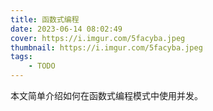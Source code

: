 ```yaml
---
title: 函数式编程
date: 2023-06-14 08:02:49
cover: https://i.imgur.com/5facyba.jpeg
thumbnail: https://i.imgur.com/5facyba.jpeg
tags:
    - TODO
---
```


本文简单介绍如何在函数式编程模式中使用并发。
